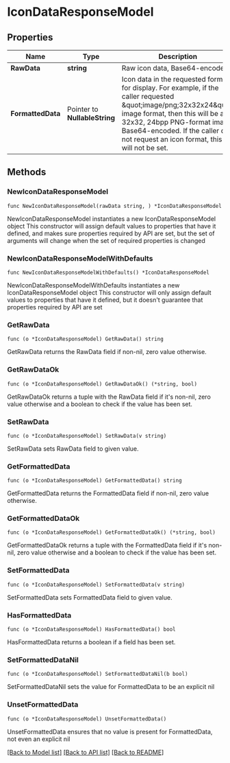 # IconDataResponseModel

## Properties

Name | Type | Description | Notes
------------ | ------------- | ------------- | -------------
**RawData** | **string** | Raw icon data, Base64-encoded. | 
**FormattedData** | Pointer to **NullableString** | Icon data in the requested format for display.  For example, if the caller requested \&quot;image/png;32x32x24\&quot; image format, then this will be a 32x32, 24bpp PNG-format image, Base64-encoded.  If the caller did not request an icon format, this will not be set. | [optional] 

## Methods

### NewIconDataResponseModel

`func NewIconDataResponseModel(rawData string, ) *IconDataResponseModel`

NewIconDataResponseModel instantiates a new IconDataResponseModel object
This constructor will assign default values to properties that have it defined,
and makes sure properties required by API are set, but the set of arguments
will change when the set of required properties is changed

### NewIconDataResponseModelWithDefaults

`func NewIconDataResponseModelWithDefaults() *IconDataResponseModel`

NewIconDataResponseModelWithDefaults instantiates a new IconDataResponseModel object
This constructor will only assign default values to properties that have it defined,
but it doesn't guarantee that properties required by API are set

### GetRawData

`func (o *IconDataResponseModel) GetRawData() string`

GetRawData returns the RawData field if non-nil, zero value otherwise.

### GetRawDataOk

`func (o *IconDataResponseModel) GetRawDataOk() (*string, bool)`

GetRawDataOk returns a tuple with the RawData field if it's non-nil, zero value otherwise
and a boolean to check if the value has been set.

### SetRawData

`func (o *IconDataResponseModel) SetRawData(v string)`

SetRawData sets RawData field to given value.


### GetFormattedData

`func (o *IconDataResponseModel) GetFormattedData() string`

GetFormattedData returns the FormattedData field if non-nil, zero value otherwise.

### GetFormattedDataOk

`func (o *IconDataResponseModel) GetFormattedDataOk() (*string, bool)`

GetFormattedDataOk returns a tuple with the FormattedData field if it's non-nil, zero value otherwise
and a boolean to check if the value has been set.

### SetFormattedData

`func (o *IconDataResponseModel) SetFormattedData(v string)`

SetFormattedData sets FormattedData field to given value.

### HasFormattedData

`func (o *IconDataResponseModel) HasFormattedData() bool`

HasFormattedData returns a boolean if a field has been set.

### SetFormattedDataNil

`func (o *IconDataResponseModel) SetFormattedDataNil(b bool)`

 SetFormattedDataNil sets the value for FormattedData to be an explicit nil

### UnsetFormattedData
`func (o *IconDataResponseModel) UnsetFormattedData()`

UnsetFormattedData ensures that no value is present for FormattedData, not even an explicit nil

[[Back to Model list]](../README.md#documentation-for-models) [[Back to API list]](../README.md#documentation-for-api-endpoints) [[Back to README]](../README.md)


